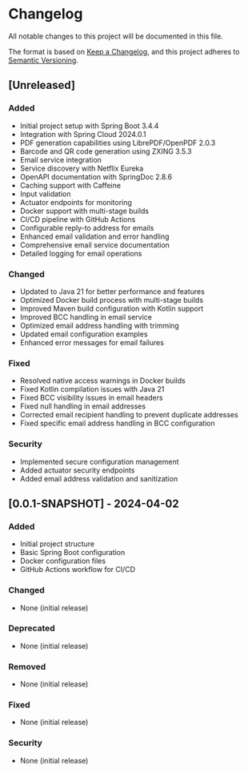 # Changelog

All notable changes to this project will be documented in this file.

The format is based on [Keep a Changelog](https://keepachangelog.com/en/1.0.0/),
and this project adheres to [Semantic Versioning](https://semver.org/spec/v2.0.0.html).

## [Unreleased]

### Added
- Initial project setup with Spring Boot 3.4.4
- Integration with Spring Cloud 2024.0.1
- PDF generation capabilities using LibrePDF/OpenPDF 2.0.3
- Barcode and QR code generation using ZXING 3.5.3
- Email service integration
- Service discovery with Netflix Eureka
- OpenAPI documentation with SpringDoc 2.8.6
- Caching support with Caffeine
- Input validation
- Actuator endpoints for monitoring
- Docker support with multi-stage builds
- CI/CD pipeline with GitHub Actions
- Configurable reply-to address for emails
- Enhanced email validation and error handling
- Comprehensive email service documentation
- Detailed logging for email operations

### Changed
- Updated to Java 21 for better performance and features
- Optimized Docker build process with multi-stage builds
- Improved Maven build configuration with Kotlin support
- Improved BCC handling in email service
- Optimized email address handling with trimming
- Updated email configuration examples
- Enhanced error messages for email failures

### Fixed
- Resolved native access warnings in Docker builds
- Fixed Kotlin compilation issues with Java 21
- Fixed BCC visibility issues in email headers
- Fixed null handling in email addresses
- Corrected email recipient handling to prevent duplicate addresses
- Fixed specific email address handling in BCC configuration

### Security
- Implemented secure configuration management
- Added actuator security endpoints
- Added email address validation and sanitization

## [0.0.1-SNAPSHOT] - 2024-04-02

### Added
- Initial project structure
- Basic Spring Boot configuration
- Docker configuration files
- GitHub Actions workflow for CI/CD

### Changed
- None (initial release)

### Deprecated
- None (initial release)

### Removed
- None (initial release)

### Fixed
- None (initial release)

### Security
- None (initial release) 